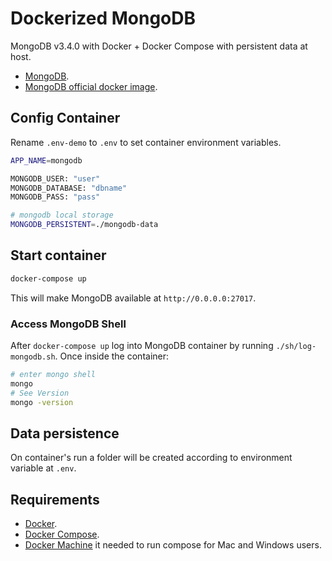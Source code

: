 # Dockerized MongoDB
MongoDB v3.4.0 with Docker + Docker Compose with persistent data at host.

* [MongoDB](https://www.mongodb.com/es).
* [MongoDB official docker image](https://hub.docker.com/_/mongo/).

## Config Container

Rename `.env-demo` to `.env` to set container environment variables.

```bash
APP_NAME=mongodb

MONGODB_USER: "user"
MONGODB_DATABASE: "dbname"
MONGODB_PASS: "pass"

# mongodb local storage
MONGODB_PERSISTENT=./mongodb-data
```

## Start container
```bash
docker-compose up
```

This will make MongoDB available at `http://0.0.0.0:27017`.

### Access MongoDB Shell

After `docker-compose up` log into MongoDB container by running `./sh/log-mongodb.sh`. Once inside the container:

```bash
# enter mongo shell
mongo
# See Version
mongo -version
```

## Data persistence
On container's run a folder will be created according to environment variable at `.env`.



## Requirements

* [Docker](https://docs.docker.com/installation/).
* [Docker Compose](https://docs.docker.com/compose/).
* [Docker Machine](https://docs.docker.com/machine/) it needed to run compose for Mac and Windows users.